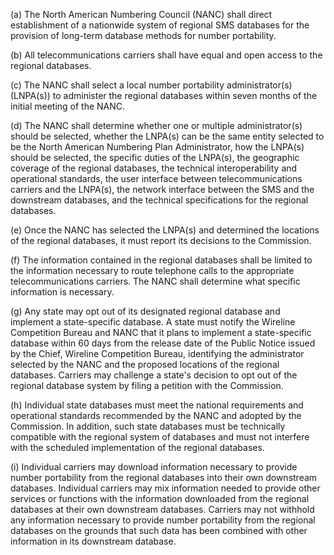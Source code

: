 (a) The North American Numbering Council (NANC) shall direct establishment of a nationwide system of regional SMS databases for the provision of long-term database methods for number portability.

(b) All telecommunications carriers shall have equal and open access to the regional databases.

(c) The NANC shall select a local number portability administrator(s) (LNPA(s)) to administer the regional databases within seven months of the initial meeting of the NANC.

(d) The NANC shall determine whether one or multiple administrator(s) should be selected, whether the LNPA(s) can be the same entity selected to be the North American Numbering Plan Administrator, how the LNPA(s) should be selected, the specific duties of the LNPA(s), the geographic coverage of the regional databases, the technical interoperability and operational standards, the user interface between telecommunications carriers and the LNPA(s), the network interface between the SMS and the downstream databases, and the technical specifications for the regional databases.

(e) Once the NANC has selected the LNPA(s) and determined the locations of the regional databases, it must report its decisions to the Commission.

(f) The information contained in the regional databases shall be limited to the information necessary to route telephone calls to the appropriate telecommunications carriers. The NANC shall determine what specific information is necessary.

(g) Any state may opt out of its designated regional database and implement a state-specific database. A state must notify the Wireline Competition Bureau and NANC that it plans to implement a state-specific database within 60 days from the release date of the Public Notice issued by the Chief, Wireline Competition Bureau, identifying the administrator selected by the NANC and the proposed locations of the regional databases. Carriers may challenge a state's decision to opt out of the regional database system by filing a petition with the Commission.

(h) Individual state databases must meet the national requirements and operational standards recommended by the NANC and adopted by the Commission. In addition, such state databases must be technically compatible with the regional system of databases and must not interfere with the scheduled implementation of the regional databases.
              

(i) Individual carriers may download information necessary to provide number portability from the regional databases into their own downstream databases. Individual carriers may mix information needed to provide other services or functions with the information downloaded from the regional databases at their own downstream databases. Carriers may not withhold any information necessary to provide number portability from the regional databases on the grounds that such data has been combined with other information in its downstream database.

